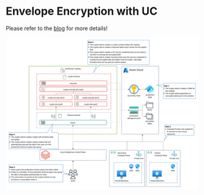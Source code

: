 # Envelope Encryption with UC

Please refer to the [blog](https://medium.com/@andrewpweaver/envelope-encryption-with-unity-catalog-v2-0adddfba12a5) for more details!

![](resources/azure-akv.jpeg)